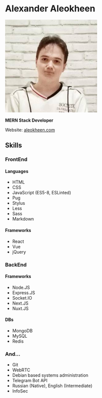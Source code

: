 # Alexander Aleokheen

![Alexader Aleokheen](https://raw.githubusercontent.com/aleokheen/aleokheen/master/aleokheen_cropped.jpg)

**MERN Stack Developer**

Website: [aleokheen.com](https://aleokheen.com)

## Skills

### FrontEnd

#### Languages

 - HTML
 - CSS
 - JavaScript (ES5-8, ESLinted)
 - Pug
 - Stylus
 - Less
 - Sass
 - Markdown
 
#### Frameworks

 - React
 - Vue
 - jQuery
 
### BackEnd

#### Frameworks
 - Node.JS
 - Express.JS
 - Socket.IO
 - Next.JS
 - Nuxt.JS
 
#### DBs
 - MongoDB
 - MySQL
 - Redis
 
### And...

 - Git
 - WebRTC
 - Debian based systems administration
 - Telegram Bot API
 - Russian (Native), English (Intermediate)
 - InfoSec
